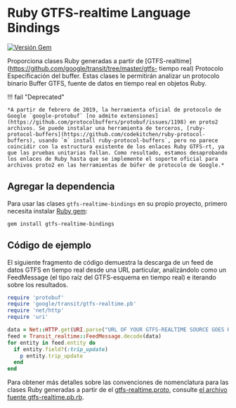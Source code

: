# Ruby GTFS-realtime Language Bindings

 [![Versión Gem](https://badge.fury.io/rb/gtfs-realtime-bindings.svg)](https://Badge.fury.io/rb/gtfs-realtime-bindings) 
 
 Proporciona clases Ruby generadas a partir de 
 [GTFS-realtime](https://github.com/google/transit/tree/master/gtfs- tiempo real) Protocolo 
 Especificación del buffer. Estas clases le permitirán analizar un protocolo binario 
 Buffer GTFS, fuente de datos en tiempo real en objetos Ruby. 
 
!!! fail "Deprecated"
 
    *A partir de febrero de 2019, la herramienta oficial de protocolo de Google `google-protobuf` [no admite extensiones](https://github.com/protocolbuffers/protobuf/issues/1198) en proto2 archivos. Se puede instalar una herramienta de terceros, [ruby-protocol-buffers](https://github.com/codekitchen/ruby-protocol-buffers), usando `m` install ruby-protocol-buffers`, pero no parece coincidir con la estructura existente de los enlaces Ruby GTFS-rt, ya que las pruebas unitarias fallan. Como resultado, estamos desaprobando los enlaces de Ruby hasta que se implemente el soporte oficial para archivos proto2 en las herramientas de búfer de protocolo de Google.* 
 
## Agregar la dependencia 
 
 Para usar las clases `gtfs-realtime-bindings` en su propio proyecto, primero necesita 
 instalar [Ruby gem](https://rubygems.org/gems/gtfs-realtime-bindings): 
 
```
gem install gtfs-realtime-bindings
```
 
## Código de ejemplo 
 
 El siguiente fragmento de código demuestra la descarga de un feed de datos GTFS en tiempo real 
 desde una URL particular, analizándolo como un FeedMessage (el tipo raíz del 
 GTFS-esquema en tiempo real) e iterando sobre los resultados. 
 
```ruby
require 'protobuf'
require 'google/transit/gtfs-realtime.pb'
require 'net/http'
require 'uri'

data = Net::HTTP.get(URI.parse("URL OF YOUR GTFS-REALTIME SOURCE GOES HERE"))
feed = Transit_realtime::FeedMessage.decode(data)
for entity in feed.entity do
  if entity.field?(:trip_update)
    p entity.trip_update
  end
end
```
 
 Para obtener más detalles sobre las convenciones de nomenclatura para las clases Ruby generadas a partir de 
 el [gtfs-realtime.proto](https://github.com/google/transit/blob/master/gtfs-realtime/proto/gtfs-realtime.proto), 
 consulte [el archivo fuente gtfs-realtime.pb.rb](https://github.com/MobilityData/gtfs-realtime-bindings/blob/master/ruby/lib/google/transit/gtfs-realtime.pb.rb). 
